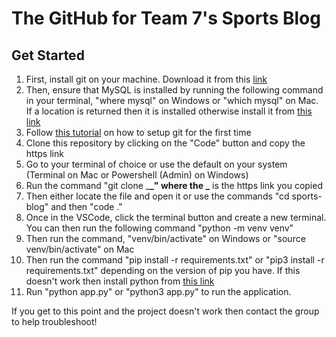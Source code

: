 # The GitHub for Team 7's Sports Blog

## Get Started

1. First, install git on your machine. Download it from this [link](https://git-scm.com/downloads)
2. Then, ensure that MySQL is installed by running the following command in your terminal, "where mysql" on Windows or "which mysql" on Mac. If a location is returned then it is installed otherwise install it from [this link](https://dev.mysql.com/doc/mysql-installation-excerpt/5.7/en/)
3. Follow [this tutorial](https://git-scm.com/book/ms/v2/Getting-Started-First-Time-Git-Setup) on how to setup git for the first time
4. Clone this repository by clicking on the "Code" button and copy the https link
5. Go to your terminal of choice or use the default on your system (Terminal on Mac or Powershell (Admin) on Windows)
6. Run the command "git clone \_**_" where the _** is the https link you copied
7. Then either locate the file and open it or use the commands "cd sports-blog" and then "code ."
8. Once in the VSCode, click the terminal button and create a new terminal. You can then run the following command "python -m venv venv"
9. Then run the command, "venv/bin/activate" on Windows or "source venv/bin/activate" on Mac
10. Then run the command "pip install -r requirements.txt" or "pip3 install -r requirements.txt" depending on the version of pip you have. If this doesn't work then install python from [this link](https://www.python.org/downloads/)
11. Run "python app.py" or "python3 app.py" to run the application.

If you get to this point and the project doesn't work then contact the group to help troubleshoot!
